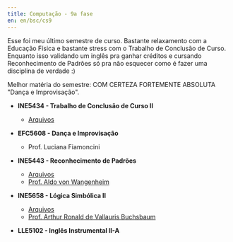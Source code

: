 ```yaml
---
title: Computação - 9a fase
en: en/bsc/cs9
---
```


Esse foi meu último semestre de curso.
Bastante relaxamento com a Educação Física e bastante stress com o Trabalho de Conclusão de Curso.
Enquanto isso validando um inglês pra ganhar créditos e cursando Reconhecimento de Padrões só pra não esquecer como é fazer uma disciplina de verdade :)

Melhor matéria do semestre: COM CERTEZA FORTEMENTE ABSOLUTA "Dança e Improvisação".

  * **INE5434 - Trabalho de Conclusão de Curso II**
      + [Arquivos](http://archive.alvb.in/bsc/disciplinas/ine5434/)

  * **EFC5608 - Dança e Improvisação**
      + Prof. Luciana Fiamoncini

  * **INE5443 - Reconhecimento de Padrões**
      + [Arquivos](http://archive.alvb.in/bsc/disciplinas/ine5443/)
      + [Prof. Aldo von Wangenheim](http://www.inf.ufsc.br/~awangenh/)

  * **INE5658 - Lógica Simbólica II**
      + [Arquivos](http://archive.alvb.in/bsc/disciplinas/ine5658/)
      + [Prof. Arthur Ronald de Vallauris Buchsbaum](http://www.inf.ufsc.br/~gresse/)

  * **LLE5102 - Inglês Instrumental II-A**

